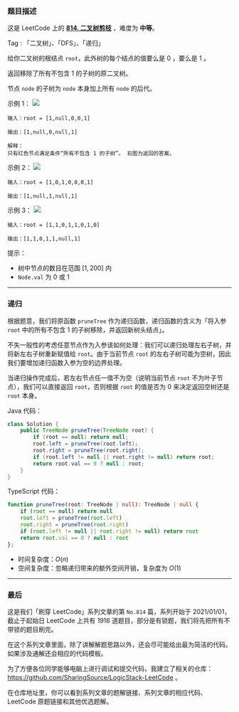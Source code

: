 ### 题目描述

这是 LeetCode 上的 **[814. 二叉树剪枝](https://leetcode.cn/problems/binary-tree-pruning/solution/by-ac_oier-7me9/)** ，难度为 **中等**。

Tag : 「二叉树」、「DFS」、「递归」



给你二叉树的根结点 `root`，此外树的每个结点的值要么是 $0$ ，要么是 $1$ 。

返回移除了所有不包含 $1$ 的子树的原二叉树。

节点 `node` 的子树为 `node` 本身加上所有 `node` 的后代。

示例 1：
![](https://s3-lc-upload.s3.amazonaws.com/uploads/2018/04/06/1028_2.png)
```
输入：root = [1,null,0,0,1]

输出：[1,null,0,null,1]

解释：
只有红色节点满足条件“所有不包含 1 的子树”。 右图为返回的答案。
```
示例 2：
![](https://s3-lc-upload.s3.amazonaws.com/uploads/2018/04/06/1028_1.png)
```
输入：root = [1,0,1,0,0,0,1]

输出：[1,null,1,null,1]
```
示例 3：
![](https://s3-lc-upload.s3.amazonaws.com/uploads/2018/04/05/1028.png)
```
输入：root = [1,1,0,1,1,0,1,0]

输出：[1,1,0,1,1,null,1]
```

提示：
* 树中节点的数目在范围 $[1, 200]$ 内
* `Node.val` 为 $0$ 或 $1$

---

### 递归

根据题意，我们将原函数 `pruneTree` 作为递归函数，递归函数的含义为「将入参 `root` 中的所有不包含 $1$ 的子树移除，并返回新树头结点」。

不失一般性的考虑任意节点作为入参该如何处理：我们可以递归处理左右子树，并将新左右子树重新赋值给 `root`。由于当前节点 `root` 的左右子树可能为空树，因此我们要增加递归函数入参为空的边界处理。

当递归操作完成后，若左右节点任一值不为空（说明当前节点 `root` 不为叶子节点），我们可以直接返回 `root`，否则根据 `root` 的值是否为 $0$ 来决定返回空树还是 `root` 本身。

Java 代码：
```Java
class Solution {
    public TreeNode pruneTree(TreeNode root) {
        if (root == null) return null;
        root.left = pruneTree(root.left);
        root.right = pruneTree(root.right);
        if (root.left != null || root.right != null) return root;
        return root.val == 0 ? null : root;
    }
}
```
TypeScript 代码：
```TypeScript
function pruneTree(root: TreeNode | null): TreeNode | null {
    if (root == null) return null
    root.left = pruneTree(root.left)
    root.right = pruneTree(root.right)
    if (root.left != null || root.right != null) return root
    return root.val == 0 ? null : root
};
```
* 时间复杂度：$O(n)$
* 空间复杂度：忽略递归带来的额外空间开销，复杂度为 $O(1)$

---

### 最后

这是我们「刷穿 LeetCode」系列文章的第 `No.814` 篇，系列开始于 2021/01/01，截止于起始日 LeetCode 上共有 1916 道题目，部分是有锁题，我们将先把所有不带锁的题目刷完。

在这个系列文章里面，除了讲解解题思路以外，还会尽可能给出最为简洁的代码。如果涉及通解还会相应的代码模板。

为了方便各位同学能够电脑上进行调试和提交代码，我建立了相关的仓库：https://github.com/SharingSource/LogicStack-LeetCode 。

在仓库地址里，你可以看到系列文章的题解链接、系列文章的相应代码、LeetCode 原题链接和其他优选题解。

